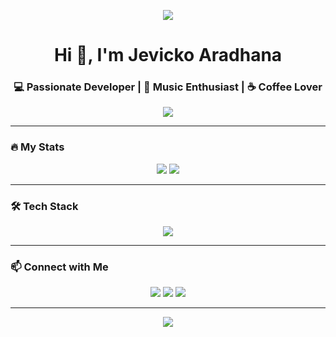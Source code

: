 <!-- Banner -->
<p align="center">
  <img src="https://capsule-render.vercel.app/api?type=waving&color=gradient&height=150&section=header&text=Welcome+to+My+GitHub!&fontSize=30&fontColor=fff" />
</p>

<!-- Salam dan Perkenalan -->
<h1 align="center">Hi 👋, I'm Jevicko Aradhana</h1>
<h3 align="center">💻 Passionate Developer | 🎸 Music Enthusiast | ☕ Coffee Lover</h3>

<!-- Animasi Teks -->
<p align="center">
  <img src="https://readme-typing-svg.herokuapp.com?size=22&color=00C3FF&width=500&lines=I+love+coding+and+building+projects;Always+learning+new+things;Open+to+collaboration+and+ideas!">
</p>

---

### 🔥 My Stats
<p align="center">
  <img src="https://github-readme-stats.vercel.app/api?username=jevicko&show_icons=true&theme=tokyonight" />
  <img src="https://github-readme-streak-stats.herokuapp.com/?user=jevicko&theme=tokyonight" />
</p>

---

### 🛠 Tech Stack
<p align="center">
  <img src="https://skillicons.dev/icons?i=html,css,js,php,python,java,unity,react,mysql,git" />
</p>

---

### 📫 Connect with Me
<p align="center">
  <a href="https://linkedin.com/in/yourprofile" target="_blank"><img src="https://img.shields.io/badge/LinkedIn-0077B5?style=for-the-badge&logo=linkedin&logoColor=white" /></a>
  <a href="mailto:your.email@gmail.com" target="_blank"><img src="https://img.shields.io/badge/Gmail-D14836?style=for-the-badge&logo=gmail&logoColor=white" /></a>
  <a href="https://instagram.com/yourprofile" target="_blank"><img src="https://img.shields.io/badge/Instagram-E4405F?style=for-the-badge&logo=instagram&logoColor=white" /></a>
</p>

---

<p align="center">
  <img src="https://capsule-render.vercel.app/api?type=waving&color=gradient&height=120&section=footer"/>
</p>
